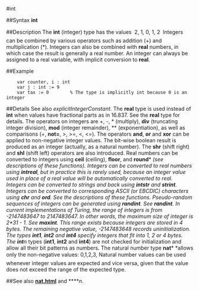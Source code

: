 
#int

##Syntax
**int**

##Description
The **int** (integer) type has the values  2, 1, 0, 1, 2  Integers can be combined by various operators such as addition (+) and multiplication (*). Integers can also be combined with **real** numbers, in which case the result is generally a real number. An integer can always be assigned to a real variable, with implicit conversion to **real**.

##Example

        var counter, i : int
        var j : int := 9
        var tax := 0        % The type is implicitly int because 0 is an integer
##Details
See also *explicitIntegerConstant*. The **real** type is used instead of **int** when values have fractional parts as in 16.837. See the **real** type for details.
The operators on integers are +, -, * (multiply), **div** (truncating integer division), **mod** (integer remainder), ** (exponentiation), as well as comparisons (+, **not=**, >, >=, <, <=). The operators **and**, **or** and **xor** can be applied to non-negative integer values. The bit-wise boolean result is produced as an integer (actually, as a natural number). The **shr** (shift right) and **shl** (shift left) operators are also introduced.
Real numbers can be converted to integers using **ceil** (ceiling), **floor**, and **round*** *(see descriptions of these functions). Integers can be converted to real numbers using **intreal**, but in practice this is rarely used, because an integer value used in place of a real value will be automatically converted to real.
Integers can be converted to strings and back using **intstr** and **strint**. Integers can be converted to corresponding ASCII (or EBCDIC) characters using **chr** and **ord**. See the descriptions of these functions.
Pseudo-random sequences of integers can be generated using **randint**. See **randint**.
In current implementations of Turing, the range of integers is from -2147483647 to 2147483647. In other words, the maximum size of integer is 2**31 - 1. See **maxint**. This range exists because integers are stored in 4 bytes. The remaining negative value, -2147483648 records uninitialization. The types **int1**, **int2** and **int4** specify integers that fit into 1, 2 or 4 bytes. The **int***n* types (**int1**, **int2** and **int4**) are not checked for initialization and allow all their bit patterns as numbers.
The natural number type **nat*** *allows only the non-negative values: 0,1,2,3, Natural number values can be used whenever integer values are expected and vice versa, given that the value does not exceed the range of the expected type.

##See also
**[nat.html](nat)** and **[](int)***n*.
